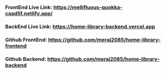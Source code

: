 ### FrontEnd Live Link: https://mellifluous-quokka-caad5f.netlify.app/
### BackEnd Live Link: https://home-library-backend.vercel.app
### Github FrontEnd: https://github.com/meraj2085/home-library-frontend
### Github Backend: https://github.com/meraj2085/home-library-backend